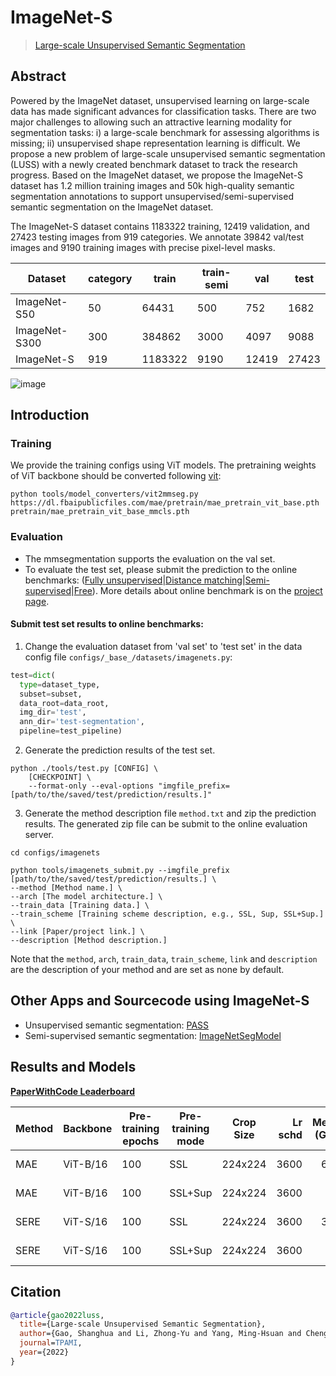 # ImageNet-S

> [Large-scale Unsupervised Semantic Segmentation](https://arxiv.org/abs/2106.03149)

<!-- [DATASET] -->

## Abstract

<!-- [ABSTRACT] -->

Powered by the ImageNet dataset, unsupervised learning on large-scale data has made significant advances for classification tasks. There are two major challenges to allowing such an attractive learning modality for segmentation tasks: i) a large-scale benchmark for assessing algorithms is missing; ii) unsupervised shape representation learning is difficult. We propose a new problem of large-scale unsupervised semantic segmentation (LUSS) with a newly created benchmark dataset to track the research progress. Based on the ImageNet dataset, we propose the ImageNet-S dataset has 1.2 million training images and 50k high-quality semantic segmentation annotations to support unsupervised/semi-supervised semantic segmentation on the ImageNet dataset.

The ImageNet-S dataset contains 1183322 training, 12419 validation, and 27423 testing images from 919 categories. We annotate 39842 val/test images and 9190 training images with precise pixel-level masks.

| Dataset       | category | train   | train-semi | val   | test  |
| ------------- | -------- | ------- | ---------- | ----- | ----- |
| ImageNet-S50  | 50       | 64431   | 500        | 752   | 1682  |
| ImageNet-S300 | 300      | 384862  | 3000       | 4097  | 9088  |
| ImageNet-S    | 919      | 1183322 | 9190       | 12419 | 27423 |

<!-- [IMAGE] -->

![image](https://user-images.githubusercontent.com/76149310/219024498-68ce5abb-e0f2-42a0-be56-5921be188fc3.jpg)

## Introduction

### Training

We provide the training configs using ViT models. The pretraining weights of ViT backbone should be converted following [vit](../vit/README.md):

```shell
python tools/model_converters/vit2mmseg.py https://dl.fbaipublicfiles.com/mae/pretrain/mae_pretrain_vit_base.pth pretrain/mae_pretrain_vit_base_mmcls.pth
```

### Evaluation

- The mmsegmentation supports the evaluation on the val set.
- To evaluate the test set, please submit the prediction to the online benchmarks: ([Fully unsupervised](https://codalab.lisn.upsaclay.fr/competitions/1317)|[Distance matching](https://codalab.lisn.upsaclay.fr/competitions/1315)|[Semi-supervised](https://codalab.lisn.upsaclay.fr/competitions/1318)|[Free](https://codalab.lisn.upsaclay.fr/competitions/1316)).
  More details about online benchmark is on the [project page](https://LUSSeg.github.io/).

#### Submit test set results to online benchmarks:

1. Change the evaluation dataset from 'val set' to 'test set' in the data config file `configs/_base_/datasets/imagenets.py`:

```python
test=dict(
  type=dataset_type,
  subset=subset,
  data_root=data_root,
  img_dir='test',
  ann_dir='test-segmentation',
  pipeline=test_pipeline)
```

2. Generate the prediction results of the test set.

```shell
python ./tools/test.py [CONFIG] \
    [CHECKPOINT] \
    --format-only --eval-options "imgfile_prefix=[path/to/the/saved/test/prediction/results.]"
```

3. Generate the method description file `method.txt` and zip the prediction results.
   The generated zip file can be submit to the online evaluation server.

```shell
cd configs/imagenets

python tools/imagenets_submit.py --imgfile_prefix [path/to/the/saved/test/prediction/results.] \
--method [Method name.] \
--arch [The model architecture.] \
--train_data [Training data.] \
--train_scheme [Training scheme description, e.g., SSL, Sup, SSL+Sup.] \
--link [Paper/project link.] \
--description [Method description.]
```

Note that the `method`, `arch`, `train_data`, `train_scheme`, `link` and `description`
are the description of your method and are set as none by default.

## Other Apps and Sourcecode using ImageNet-S

- Unsupervised semantic segmentation: [PASS](https://github.com/LUSSeg/PASS)
- Semi-supervised semantic segmentation: [ImageNetSegModel](https://github.com/LUSSeg/ImageNetSegModel)

## Results and Models

<a href="https://paperswithcode.com/dataset/imagenet-s">**PaperWithCode Leaderboard**</a>

| Method | Backbone | Pre-training epochs | Pre-training mode | Crop Size | Lr schd | Mem (GB) | Inf time (fps) | mIoU | mIoU (test) | Pre-trained                                                                                                         | Config                                                                                                                                                | Download                                                                                                                                                                                                                                                                                                                                                                                                                                               |
| ------ | -------- | ------------------- | ----------------- | --------- | ------: | -------: | -------------: | ---: | ----------: | ------------------------------------------------------------------------------------------------------------------- | ----------------------------------------------------------------------------------------------------------------------------------------------------- | ------------------------------------------------------------------------------------------------------------------------------------------------------------------------------------------------------------------------------------------------------------------------------------------------------------------------------------------------------------------------------------------------------------------------------------------------------ |
| MAE    | ViT-B/16 | 100                 | SSL               | 224x224   |    3600 |      6.8 |          58.20 | 40.4 |        40.1 | [pre-trained](https://dl.fbaipublicfiles.com/mae/pretrain/mae_pretrain_vit_base.pth)                                | [config](https://github.com/open-mmlab/mmsegmentation/blob/master/configs/imagenets/fcn_mae-base_pretrained_fp16_8x32_224x224_3600_imagenets919.py)   | [model](https://download.openmmlab.com/mmsegmentation/v0.5/imagenets/fcn_mae-base_pretrained_fp16_8x32_224x224_3600_imagenets919/fcn_mae-base_pretrained_fp16_8x32_224x224_3600_imagenets919_20230208_130849-b837aa90.pth) \| [log](https://download.openmmlab.com/mmsegmentation/v0.5/imagenets/fcn_mae-base_pretrained_fp16_8x32_224x224_3600_imagenets919/fcn_mae-base_pretrained_fp16_8x32_224x224_3600_imagenets919_20230208_130849.log.json)     |
| MAE    | ViT-B/16 | 100                 | SSL+Sup           | 224x224   |    3600 |        - |              - | 61.7 |        61.4 | [pre-trained](https://dl.fbaipublicfiles.com/mae/finetune/mae_finetuned_vit_base.pth)                               | [config](https://github.com/open-mmlab/mmsegmentation/blob/master/configs/imagenets/fcn_mae-base_finetuned_fp16_8x32_224x224_3600_imagenets919.py)    | [model](https://download.openmmlab.com/mmsegmentation/v0.5/imagenets/fcn_mae-base_finetuned_fp16_8x32_224x224_3600_imagenets919/fcn_mae-base_finetuned_fp16_8x32_224x224_3600_imagenets919_20230208_134621-16194326.pth) \| [log](https://download.openmmlab.com/msegmentation/v0.5/imagenets/fcn_mae-base_finetuned_fp16_8x32_224x224_3600_imagenets919/fcn_mae-base_finetuned_fp16_8x32_224x224_3600_imagenets919_20230208_134621.log.json)          |
| SERE   | ViT-S/16 | 100                 | SSL               | 224x224   |    3600 |      3.1 |          58.95 | 40.9 |        40.7 | [pre-trained](https://github.com/LUSSeg/ImageNetSegModel/releases/download/vit/sere_pretrained_vit_small_ep100.pth) | [config](https://github.com/open-mmlab/mmsegmentation/blob/master/configs/imagenets/fcn_sere-small_pretrained_fp16_8x32_224x224_3600_imagenets919.py) | [model](https://download.openmmlab.com/mmsegmentation/v0.5/imagenets/fcn_sere-small_finetuned_fp16_8x32_224x224_3600_imagenets919/fcn_sere-small_finetuned_fp16_8x32_224x224_3600_imagenets919_20230208_151834-ee33230c.pth) \| [log](https://download.openmmlab.com/mmsegmentation/v0.5/imagenets/fcn_sere-small_finetuned_fp16_8x32_224x224_3600_imagenets919/fcn_sere-small_finetuned_fp16_8x32_224x224_3600_imagenets919_20230208_151834.log.json) |
| SERE   | ViT-S/16 | 100                 | SSL+Sup           | 224x224   |    3600 |        - |              - | 59.4 |        58.9 | [pre-trained](https://github.com/LUSSeg/ImageNetSegModel/releases/download/vit/sere_finetuned_vit_small_ep100.pth)  | [config](https://github.com/open-mmlab/mmsegmentation/blob/master/configs/imagenets/fcn_sere-small_finetuned_fp16_8x32_224x224_3600_imagenets919.py)  | [model](https://download.openmmlab.com/mmsegmentation/v0.5/imagenets/fcn_sere-small_finetuned_fp16_8x32_224x224_3600_imagenets919/fcn_sere-small_finetuned_fp16_8x32_224x224_3600_imagenets919_20230208_151834-ee33230c.pth) \| [log](https://download.openmmlab.com/mmsegmentation/v0.5/imagenets/fcn_sere-small_finetuned_fp16_8x32_224x224_3600_imagenets919/fcn_sere-small_finetuned_fp16_8x32_224x224_3600_imagenets919_20230208_151834.log.json) |

## Citation

```bibtex
@article{gao2022luss,
  title={Large-scale Unsupervised Semantic Segmentation},
  author={Gao, Shanghua and Li, Zhong-Yu and Yang, Ming-Hsuan and Cheng, Ming-Ming and Han, Junwei and Torr, Philip},
  journal=TPAMI,
  year={2022}
}
```
